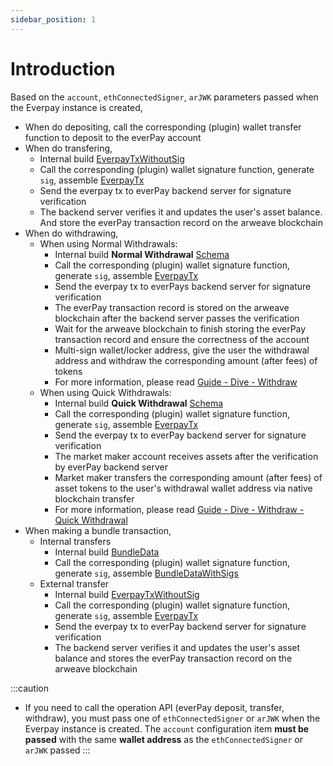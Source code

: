 ```yaml
---
sidebar_position: 1
---
```


# Introduction

Based on the `account`, `ethConnectedSigner`, `arJWK` parameters passed when the Everpay instance is created,

* When do depositing, call the corresponding (plugin) wallet transfer function to deposit to the everPay account
* When do transfering,
  * Internal build [EverpayTxWithoutSig](../types#everpaytxwithoutsig)
  * Call the corresponding (plugin) wallet signature function, generate `sig`, assemble [EverpayTx](../types#everpaytx)
  * Send the everpay tx to everPay backend server for signature verification
  * The backend server verifies it and updates the user's asset balance. And store the everPay transaction record on the arweave blockchain
* When do withdrawing,
  * When using Normal Withdrawals:
    * Internal build **Normal Withdrawal** [Schema](../../../basic/dive/withdraw#schema)
    * Call the corresponding (plugin) wallet signature function, generate `sig`, assemble [EverpayTx](../types#everpaytx)
    * Send the everpay tx to everPays backend server for signature verification
    * The everPay transaction record is stored on the arweave blockchain after the backend server passes the verification
    * Wait for the arweave blockchain to finish storing the everPay transaction record and ensure the correctness of the account
    * Multi-sign wallet/locker address, give the user the withdrawal address and withdraw the corresponding amount (after fees) of tokens
    * For more information, please read [Guide - Dive - Withdraw](../../../basic/dive/withdraw)
  * When using Quick Withdrawals:
    * Internal build **Quick Withdrawal** [Schema](../../../basic/dive/withdraw#schema-1)
    * Call the corresponding (plugin) wallet signature function, generate `sig`, assemble [EverpayTx](../types#everpaytx)
    * Send the everpay tx to everPay backend server for signature verification
    * The market maker account receives assets after the verification by everPay backend server
    * Market maker transfers the corresponding amount (after fees) of asset tokens to the user's withdrawal wallet address via native blockchain transfer
    * For more information, please read [Guide - Dive - Withdraw - Quick Withdrawal](../../../basic/dive/withdraw#quick-withdrawal)
* When making a bundle transaction,
  * Internal transfers
    * Internal build [BundleData](../types/#bundledata)
    * Call the corresponding (plugin) wallet signature function, generate `sig`, assemble [BundleDataWithSigs](../types#bundledatawithsigs)
  * External transfer
    * Internal build [EverpayTxWithoutSig](../types#everpaytxwithoutsig)
    * Call the corresponding (plugin) wallet signature function, generate `sig`, assemble [EverpayTx](../types#everpaytx)
    * Send the everpay tx to everPay backend server for signature verification
    * The backend server verifies it and updates the user's asset balance and stores the everPay transaction record on the arweave blockchain



:::caution
* If you need to call the operation API (everPay deposit, transfer, withdraw), you must pass one of `ethConnectedSigner` or `arJWK` when the Everpay instance is created. The `account` configuration item **must be passed** with the same **wallet address** as the `ethConnectedSigner` or `arJWK` passed
:::
